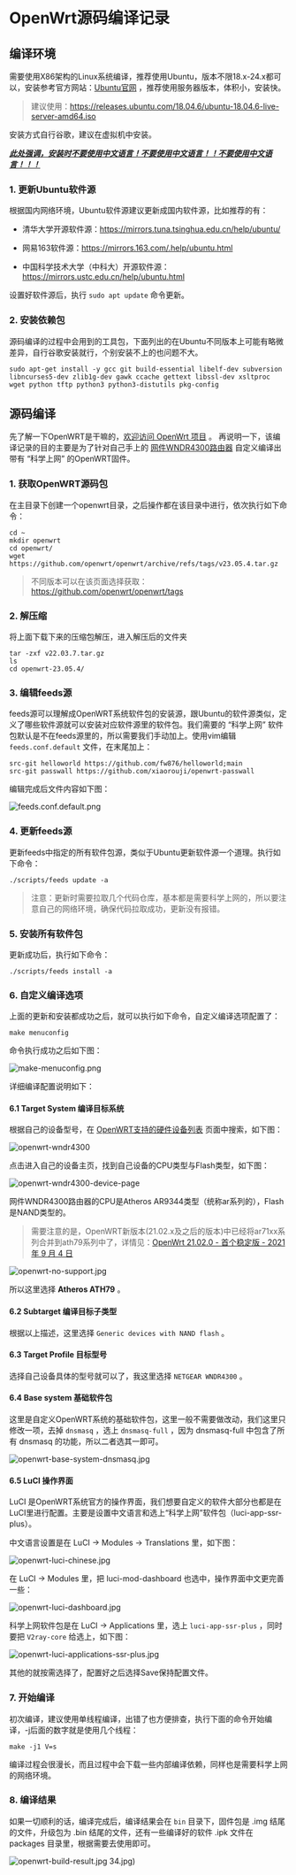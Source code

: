 # OpenWrt源码编译记录

## 编译环境

需要使用X86架构的Linux系统编译，推荐使用Ubuntu，版本不限18.x-24.x都可以，安装参考官方网站：[Ubuntu官网](https://ubuntu.com/) ，推荐使用服务器版本，体积小，安装快。

> 建议使用：https://releases.ubuntu.com/18.04.6/ubuntu-18.04.6-live-server-amd64.iso

安装方式自行谷歌，建议在虚拟机中安装。 

***<u>此处强调，安装时不要使用中文语言！不要使用中文语言！！不要使用中文语言！！！</u>***

### 1. 更新Ubuntu软件源

根据国内网络环境，Ubuntu软件源建议更新成国内软件源，比如推荐的有：

* 清华大学开源软件源：https://mirrors.tuna.tsinghua.edu.cn/help/ubuntu/

* 网易163软件源：https://mirrors.163.com/.help/ubuntu.html

* 中国科学技术大学（中科大）开源软件源：https://mirrors.ustc.edu.cn/help/ubuntu.html

设置好软件源后，执行 `sudo apt update` 命令更新。


### 2. 安装依赖包

源码编译的过程中会用到的工具包，下面列出的在Ubuntu不同版本上可能有略微差异，自行谷歌安装就行，个别安装不上的也问题不大。

```shell
sudo apt-get install -y gcc git build-essential libelf-dev subversion libncurses5-dev zlib1g-dev gawk ccache gettext libssl-dev xsltproc wget python tftp python3 python3-distutils pkg-config
```

## 源码编译

先了解一下OpenWRT是干嘛的，[欢迎访问 OpenWrt 项目](https://openwrt.org/zh/start) 。
再说明一下，该编译记录的目的主要是为了针对自己手上的 [网件WNDR4300路由器](https://www.netgear.com/support/product/wndr4300/) 自定义编译出带有 “科学上网” 的OpenWRT固件。

### 1. 获取OpenWRT源码包

在主目录下创建一个openwrt目录，之后操作都在该目录中进行，依次执行如下命令：

```shell
cd ~
mkdir openwrt
cd openwrt/
wget https://github.com/openwrt/openwrt/archive/refs/tags/v23.05.4.tar.gz
```

> 不同版本可以在该页面选择获取：https://github.com/openwrt/openwrt/tags

### 2. 解压缩

将上面下载下来的压缩包解压，进入解压后的文件夹

```shell
tar -zxf v22.03.7.tar.gz
ls
cd openwrt-23.05.4/
```

### 3. 编辑feeds源

feeds源可以理解成OpenWRT系统软件包的安装源，跟Ubuntu的软件源类似，定义了哪些软件源就可以安装对应软件源里的软件包。我们需要的 “科学上网” 软件包默认是不在feeds源里的，所以需要我们手动加上。使用vim编辑 `feeds.conf.default` 文件，在末尾加上：

```shell
src-git helloworld https://github.com/fw876/helloworld;main
src-git passwall https://github.com/xiaorouji/openwrt-passwall
```

编辑完成后文件内容如下图：

![feeds.conf.default.png](https://github.com/lishuzhi1121/OpenWRT/blob/main/assets/17224105216993.jpg?raw=true)

### 4. 更新feeds源

更新feeds中指定的所有软件包源，类似于Ubuntu更新软件源一个道理。执行如下命令：

```shell
./scripts/feeds update -a
```

> 注意：更新时需要拉取几个代码仓库，基本都是需要科学上网的，所以要注意自己的网络环境，确保代码拉取成功，更新没有报错。

### 5. 安装所有软件包

更新成功后，执行如下命令：

```shell
./scripts/feeds install -a
```

### 6. 自定义编译选项

上面的更新和安装都成功之后，就可以执行如下命令，自定义编译选项配置了：

```shell
make menuconfig
```

命令执行成功之后如下图：

![make-menuconfig.png](https://github.com/lishuzhi1121/OpenWRT/blob/main/assets/17224793666524.jpg?raw=true)

详细编译配置说明如下：

#### 6.1 Target System 编译目标系统

根据自己的设备型号，在 [OpenWRT支持的硬件设备列表](https://openwrt.org/toh/start) 页面中搜索，如下图：

![openwrt-wndr4300](https://github.com/lishuzhi1121/OpenWRT/blob/main/assets/17224793666578.jpg?raw=true)

点击进入自己的设备主页，找到自己设备的CPU类型与Flash类型，如下图：

![openwrt-wndr4300-device-page](https://github.com/lishuzhi1121/OpenWRT/blob/main/assets/17224793666625.jpg?raw=true)

网件WNDR4300路由器的CPU是Atheros AR9344类型（统称ar系列的），Flash是NAND类型的。

> 需要注意的是，OpenWRT新版本(21.02.x及之后的版本)中已经将ar71xx系列合并到ath79系列中了，详情见：[OpenWrt 21.02.0 - 首个稳定版 - 2021 年 9 月 4 日](https://openwrt.org/zh/releases/21.02/notes-21.02.0#%E4%B8%8D%E5%86%8D%E6%94%AF%E6%8C%81%E7%9A%84%E8%AE%BE%E5%A4%87)

![openwrt-no-support.jpg](https://github.com/lishuzhi1121/OpenWRT/blob/main/assets/17224184153973.jpg?raw=true)

所以这里选择 **Atheros ATH79** 。

#### 6.2 Subtarget 编译目标子类型

根据以上描述，这里选择 `Generic devices with NAND flash` 。

#### 6.3 Target Profile 目标型号

选择自己设备具体的型号就可以了，我这里选择 `NETGEAR WNDR4300` 。

#### 6.4 Base system 基础软件包

这里是自定义OpenWRT系统的基础软件包，这里一般不需要做改动，我们这里只修改一项，去掉 `dnsmasq` ，选上 `dnsmasq-full` ，因为 dnsmasq-full 中包含了所有 dnsmasq 的功能，所以二者选其一即可。

![openwrt-base-system-dnsmasq.jpg](https://github.com/lishuzhi1121/OpenWRT/blob/main/assets/17224214228374.jpg?raw=true)

#### 6.5 LuCI 操作界面

LuCI 是OpenWRT系统官方的操作界面，我们想要自定义的软件大部分也都是在LuCI里进行配置。主要是设置中文语言和选上“科学上网”软件包（luci-app-ssr-plus）。

中文语言设置是在 LuCI -> Modules -> Translations 里，如下图：

![openwrt-luci-chinese.jpg](https://github.com/lishuzhi1121/OpenWRT/blob/main/assets/17224220967717.jpg?raw=true)

在 LuCI -> Modules 里，把 luci-mod-dashboard 也选中，操作界面中文更完善一些：

![openwrt-luci-dashboard.jpg](https://github.com/lishuzhi1121/OpenWRT/blob/main/assets/17224225116107.jpg?raw=true)


科学上网软件包是在 LuCI -> Applications 里，选上 `luci-app-ssr-plus` ，同时要把 `V2ray-core` 给选上，如下图：

![openwrt-luci-applications-ssr-plus.jpg](https://github.com/lishuzhi1121/OpenWRT/blob/main/assets/17224793667004.jpg?raw=true)
 

其他的就按需选择了，配置好之后选择Save保持配置文件。

### 7. 开始编译

初次编译，建议使用单线程编译，出错了也方便排查，执行下面的命令开始编译，-j后面的数字就是使用几个线程：

```shell
make -j1 V=s
```

编译过程会很漫长，而且过程中会下载一些内部编译依赖，同样也是需要科学上网的网络环境。

### 8. 编译结果

如果一切顺利的话，编译完成后，编译结果会在 `bin` 目录下，固件包是 .img 结尾的文件，升级包为 .bin 结尾的文件，还有一些编译好的软件 .ipk 文件在 packages 目录里，根据需要去使用即可。

![openwrt-build-result.jpg](https://github.com/lishuzhi1121/OpenWRT/blob/main/assets/17224230448934.jpg?raw=true)
34.jpg)
